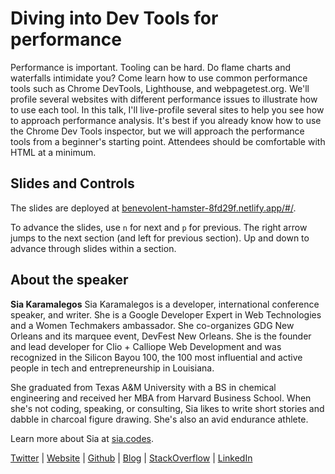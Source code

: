# Diving into Dev Tools for performance

Performance is important. Tooling can be hard. Do flame charts and waterfalls intimidate you? Come learn how to use common performance tools such as Chrome DevTools, Lighthouse, and webpagetest.org. We'll profile several websites with different performance issues to illustrate how to use each tool. In this talk, I'll live-profile several sites to help you see how to approach performance analysis. It's best if you already know how to use the Chrome Dev Tools inspector, but we will approach the performance tools from a beginner's starting point. Attendees should be comfortable with HTML at a minimum.

## Slides and Controls

The slides are deployed at [benevolent-hamster-8fd29f.netlify.app/#/](https://benevolent-hamster-8fd29f.netlify.app/#/).

To advance the slides, use `n` for next and `p` for previous. The right arrow jumps to the next section (and left for previous section). Up and down to advance through slides within a section.

## About the speaker

**Sia Karamalegos** Sia Karamalegos is a developer, international conference speaker, and writer. She is a Google Developer Expert in Web Technologies and a Women Techmakers ambassador. She co-organizes GDG New Orleans and its marquee event, DevFest New Orleans. She is the founder and lead developer for Clio + Calliope Web Development and was recognized in the Silicon Bayou 100, the 100 most influential and active people in tech and entrepreneurship in Louisiana.

She graduated from Texas A&M University with a BS in chemical engineering and received her MBA from Harvard Business School. When she's not coding, speaking, or consulting, Sia likes to write short stories and dabble in charcoal figure drawing. She's also an avid endurance athlete.

Learn more about Sia at [sia.codes](https://sia.codes/).

[Twitter](https://twitter.com/thegreengreek) | [Website](https://siakaramalegos.github.io/) | [Github](https://github.com/siakaramalegos) | [Blog](https://medium.com/@thegreengreek) | [StackOverflow](https://stackoverflow.com/users/5049215/sia?tab=profile) | [LinkedIn](https://www.linkedin.com/in/karamalegos)
